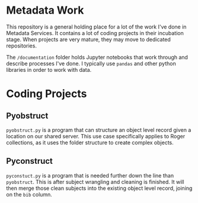 # Metadata Work

This repository is a general holding place for a lot of the work I've done in Metadata Services. It contains a lot of coding projects in their incubation stage. When projects are very mature, they may move to dedicated repositories.  

The `/documentation` folder holds Jupyter notebooks that work through and describe processes I've done. I typically use `pandas` and other python libraries in order to work with data.  

# Coding Projects

## Pyobstruct 

`pyobstruct.py` is a program that can structure an object level record given a location on our shared server. This use case specifically applies to Roger collections, as it uses the folder structure to create complex objects.  

## Pyconstruct

`pyconstuct.py` is a program that is needed further down the line than `pyobstruct`. This is after subject wrangling and cleaning is finished. It will then merge those clean subjects into the existing object level record, joining on the `bib` column.  
